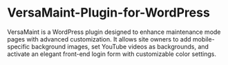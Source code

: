 # VersaMaint-Plugin-for-WordPress
VersaMaint is a WordPress plugin designed to enhance maintenance mode pages with advanced customization. It allows site owners to add mobile-specific background images, set YouTube videos as backgrounds, and activate an elegant front-end login form with customizable color settings.
